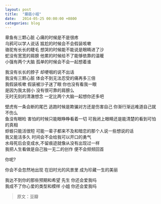 ```yaml
---
layout: post
title:  "蘑菇小姐"
date:   2014-05-25 00:00:00 +0800
categories: blog
---
```


章鱼有三颗心脏 心痛的时候是不是很疼<br>
乌鸦可以学人说话 尴尬的时候会不会假装咳嗽<br>
骆驼有长长的睫毛 想哭的时候能不能说是眼睛进了沙<br>
蛇没有宽宽的肩膀 他累的时候给不了能够依靠的温暖<br>
小强有两个大脑 孤单的时候会不会一起想着谁

我没有长长的脖子 却哽咽的说不出话<br>
我没有三颗心脏 体会不到无法忍受的痛再多三倍<br>
我假装咳嗽 假装被沙子迷了眼 你也没有看我一眼<br>
是因为我太弱小 没有很可靠的肩膀么<br>
无时无刻的清澈想念 一定比两个大脑一起想你还多吧

壁虎有一条会断的尾巴 逃跑时候是欺骗对方还是伤害自己 你渐行渐远难道自己就不伤么<br>
鱼没有眼睑 害怕的时候只能眼睁睁看着一切 可我闭上眼睛还是能清楚的看到可怕的真相<br>
蜉蝣只能活很短 可能一辈子都来不及和暗恋的那个人说一些想说的话<br>
我又能活多久 时间会不会给我可以开口的勇气<br>
水母死后会变成水,不留痕迹就像从没有出现过一样<br>
我把人生看做是自己独一无二的创作 便不会频频回首

你呢?

你会不会忽然地出现 在旧时光的风景里 成为珍藏一生的美丽

我达不到你的那些预期和希望 先生 你还会爱我吗<br>
我成不了你心爱的类型和模样 小姐 你还会爱我吗

> 原文：豆瓣
